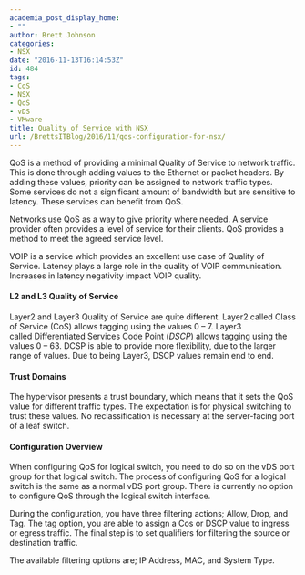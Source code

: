 ```yaml
---
academia_post_display_home:
- ""
author: Brett Johnson
categories:
- NSX
date: "2016-11-13T16:14:53Z"
id: 484
tags:
- CoS
- NSX
- QoS
- vDS
- VMware
title: Quality of Service with NSX
url: /BrettsITBlog/2016/11/qos-configuration-for-nsx/
---
```


QoS is a method of providing a minimal Quality of Service to network traffic. This is done through adding values to the Ethernet or packet headers. By adding these values, priority can be assigned to network traffic types. Some services do not a significant amount of bandwidth but are sensitive to latency. These services can benefit from QoS.

Networks use QoS as a way to give priority where needed. A service provider often provides a level of service for their clients. QoS provides a method to meet the agreed service level.

VOIP is a service which provides an excellent use case of Quality of Service. Latency plays a large role in the quality of VOIP communication. Increases in latency negativity impact VOIP quality.

#### L2 and L3 Quality of Service

Layer2 and Layer3 Quality of Service are quite different. Layer2 called Class of Service (CoS) allows tagging using the values 0 &#8211; 7. Layer3 called Differentiated Services Code Point (_DSCP_) allows tagging using the values 0 &#8211; 63. DCSP is able to provide more flexibility, due to the larger range of values. Due to being Layer3, DSCP values remain end to end.

#### Trust Domains

The hypervisor presents a trust boundary, which means that it sets the QoS value for different traffic types. The expectation is for physical switching to trust these values. No reclassification is necessary at the server-facing port of a leaf switch.

#### Configuration Overview

When configuring QoS for logical switch, you need to do so on the vDS port group for that logical switch. The process of configuring QoS for a logical switch is the same as a normal vDS port group. There is currently no option to configure QoS through the logical switch interface.

During the configuration, you have three filtering actions; Allow, Drop, and Tag. The tag option, you are able to assign a Cos or DSCP value to ingress or egress traffic. The final step is to set qualifiers for filtering the source or destination traffic.

The available filtering options are; IP Address, MAC, and System Type.